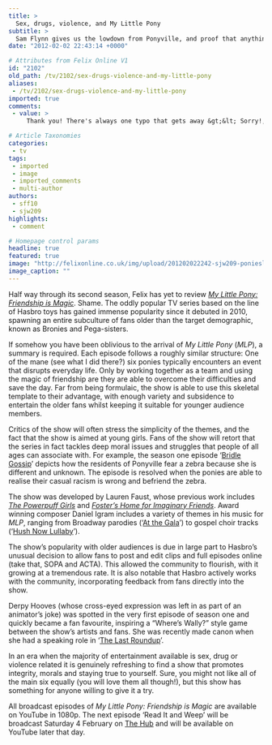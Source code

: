 ```yaml
---
title: >
  Sex, drugs, violence, and My Little Pony
subtitle: >
  Sam Flynn gives us the lowdown from Ponyville, and proof that anything we get sent does actually get printed
date: "2012-02-02 22:43:14 +0000"

# Attributes from Felix Online V1
id: "2102"
old_path: /tv/2102/sex-drugs-violence-and-my-little-pony
aliases:
 - /tv/2102/sex-drugs-violence-and-my-little-pony
imported: true
comments:
 - value: >
     Thank you! There's always one typo that gets away &gt;&lt; Sorry!,Beautiful review ^_^ well done!,"subsidence?" <br> <br>Well done, otherwise!,This should cause more of a shitstorm. I am disappoint.

# Article Taxonomies
categories:
 - tv
tags:
 - imported
 - image
 - imported_comments
 - multi-author
authors:
 - sff10
 - sjw209
highlights:
 - comment

# Homepage control params
headline: true
featured: true
image: "http://felixonline.co.uk/img/upload/201202022242-sjw209-ponieslad.png"
image_caption: ""
---
```


Half way through its second season, Felix has yet to review [_My Little Pony: Friendship is Magic_](http://www.youtube.com/watch?v=QmJvHILyeOo). Shame. The oddly popular TV series based on the line of Hasbro toys has gained immense popularity since it debuted in 2010, spawning an entire subculture of fans older than the target demographic, known as Bronies and Pega-sisters.

If somehow you have been oblivious to the arrival of _My Little Pony_ (_MLP_), a summary is required. Each episode follows a roughly similar structure: One of the mane (see what I did there?) six ponies typically encounters an event that disrupts everyday life. Only by working together as a team and using the magic of friendship are they are able to overcome their difficulties and save the day. Far from being formulaic, the show is able to use this skeletal template to their advantage, with enough variety and subsidence to entertain the older fans whilst keeping it suitable for younger audience members.

Critics of the show will often stress the simplicity of the themes, and the fact that the show is aimed at young girls. Fans of the show will retort that the series in fact tackles deep moral issues and struggles that people of all ages can associate with. For example, the season one episode ‘[Bridle Gossip](http://www.youtube.com/watch?v=iBN1JBjv3W4)’ depicts how the residents of Ponyville fear a zebra because she is different and unknown. The episode is resolved when the ponies are able to realise their casual racism is wrong and befriend the zebra.

The show was developed by Lauren Faust, whose previous work includes [_The Powerpuff Girls_](http://www.youtube.com/watch?v=4mmCMUPCNgE) and [_Foster’s Home for Imaginary Friends_](http://www.youtube.com/watch?v=ert6uHKCdek). Award winning composer Daniel Igram includes a variety of themes in his music for _MLP_, ranging from Broadway parodies (‘[At the Gala](http://www.youtube.com/watch?v=2u7XysaEVBs)’) to gospel choir tracks (‘[Hush Now Lullaby](http://www.youtube.com/watch?v=SQs-W7_gFrM)’).

The show’s popularity with older audiences is due in large part to Hasbro’s unusual decision to allow fans to post and edit clips and full episodes online (take that, SOPA and ACTA). This allowed the community to flourish, with it growing at a tremendous rate. It is also notable that Hasbro actively works with the community, incorporating feedback from fans directly into the show.

Derpy Hooves (whose cross-eyed expression was left in as part of an animator’s joke) was spotted in the very first episode of season one and quickly became a fan favourite, inspiring a “Where’s Wally?” style game between the show’s artists and fans. She was recently made canon when she had a speaking role in ‘[The Last Roundup](http://www.youtube.com/watch?v=IZlKWYDfAkA)’.

In an era when the majority of entertainment available is sex, drug or violence related it is genuinely refreshing to find a show that promotes integrity, morals and staying true to yourself. Sure, you might not like all of the main six equally (you will love them all though!), but this show has something for anyone willing to give it a try.

All broadcast episodes of _My Little Pony: Friendship is Magic_ are available on YouTube in 1080p. The next episode ‘Read It and Weep’ will be broadcast Saturday 4 February on [The Hub](http://www.hubworld.com/) and will be available on YouTube later that day.
